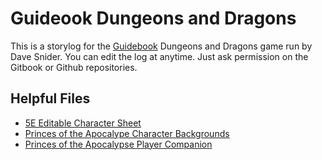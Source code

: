 # Guideook Dungeons and Dragons

This is a storylog for the [Guidebook](https://guidebook.com) Dungeons and Dragons game run by Dave Snider. You can edit the log at anytime. Just ask permission on the Gitbook or Github repositories.


## Helpful Files

* [5E Editable Character Sheet](/static/5e_charactersheet.pdf)
* [Princes of the Apocalype Character Backgrounds](/static/ee_backgrounds.pdf)
* [Princes of the Apocalypse Player Companion](/static/ee_companion.pdf)
